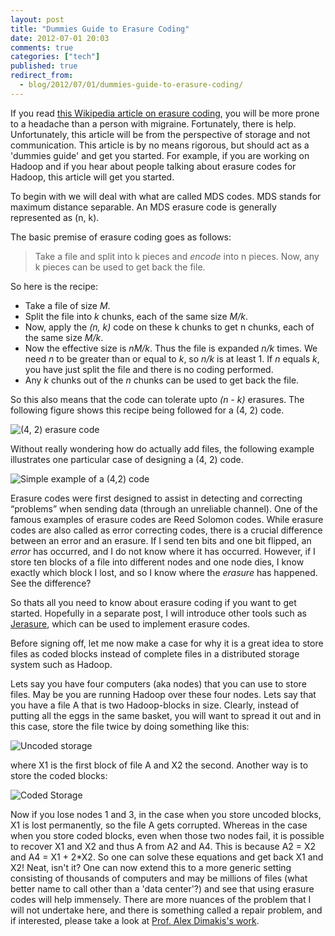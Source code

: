 ```yaml
---
layout: post
title: "Dummies Guide to Erasure Coding"
date: 2012-07-01 20:03
comments: true
categories: ["tech"]
published: true
redirect_from:
  - blog/2012/07/01/dummies-guide-to-erasure-coding/
---
```


If you read [this Wikipedia article on erasure coding](http://en.wikipedia.org/wiki/Erasure_code), you will be more prone to a headache than a person with migraine. Fortunately, there is help. Unfortunately, this article will be from the perspective of storage and not communication. This article is by no means rigorous, but should act as a 'dummies guide' and get you started. For example, if you are working on Hadoop and if you hear about people talking about erasure codes for Hadoop, this article will get you started. 

<!-- more -->

To begin with we will deal with what are called MDS codes. MDS stands for maximum distance separable. An MDS erasure code is generally represented as (n, k). 

The basic premise of erasure coding goes as follows:
> Take a file and split into k pieces and *encode* into n pieces. Now, any k pieces can be used to get back the file. 

So here is the recipe:

* Take a file of size *M*. 
* Split the file into *k* chunks, each of the same size *M/k*.
* Now, apply the *(n, k)* code on these k chunks to get n chunks, each of the same size *M/k*.
* Now the effective size is *nM/k*. Thus the file is expanded *n/k* times. We need *n* to be greater than or equal to *k*, so *n/k* is at least 1. If *n* equals *k*, you have just split the file and there is no coding performed. 
* Any *k* chunks out of the *n* chunks can be used to get back the file. 

So this also means that the code can tolerate upto *(n - k)* erasures. 
The following figure shows this recipe being followed for a (4, 2) code.

![(4, 2) erasure code](http://photos.smahesh.com/photos/i-CKfxFLT/0/S/i-CKfxFLT-S.png)

Without really wondering how do actually add files, the following example illustrates one particular case of designing a (4, 2) code. 

![Simple example of a (4,2) code](http://photos.smahesh.com/photos/i-qMZPMh2/0/S/i-qMZPMh2-S.png)

Erasure codes were first designed to assist in detecting and correcting “problems” when sending data (through an unreliable channel). One of the famous examples of erasure codes are Reed Solomon codes. While erasure codes are also called as error correcting codes, there is a crucial difference between an error and an erasure. If I send ten bits and one bit flipped, an *error* has occurred, and I do not know where it has occurred. However, if I store ten blocks of a file into different nodes and one node dies, I know exactly which block I lost, and so I know where the *erasure* has happened. See the difference?

So thats all you need to know about erasure coding if you want to get started. Hopefully in a separate post, I will introduce other tools such as [Jerasure](http://web.eecs.utk.edu/~plank/plank/papers/CS-08-627.html), which can be used to implement erasure codes. 

Before signing off, let me now make a case for why it is a great idea to store files as coded blocks instead of complete files in a distributed storage system such as Hadoop. 

Lets say you have four computers (aka nodes) that you can use to store files. May be you are running Hadoop over these four nodes. Lets say that you have a file A that is two Hadoop-blocks in size. Clearly, instead of putting all the eggs in the same basket, you will want to spread it out and in this case, store the file twice by doing something like this:

![Uncoded storage](http://photos.smahesh.com/photos/i-xGXGQcN/0/M/i-xGXGQcN-M.png)

where X1 is the first block of file A and X2 the second. Another way is to store the coded blocks:

![Coded Storage](http://photos.smahesh.com/photos/i-cVW45Bz/0/M/i-cVW45Bz-M.png)

Now if you lose nodes 1 and 3, in the case when you store uncoded blocks, X1 is lost permanently, so the file A gets corrupted. Whereas in the case when you store coded blocks, even when those two nodes fail, it is possible to recover X1 and X2 and thus A from A2 and A4. This is because A2 = X2 and A4 = X1 + 2*X2. So one can solve these equations and get back X1 and X2! Neat, isn't it? One can now extend this to a more generic setting consisting of thousands of computers and may be millions of files (what better name to call other than a 'data center'?) and see that using erasure codes will help immensely. There are more nuances of the problem that I will not undertake here, and there is something called a repair problem, and if interested, please take a look at [Prof. Alex Dimakis's work](http://users.ece.utexas.edu/~dimakis/index.html). 